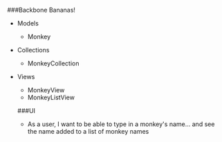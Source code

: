 


###Backbone Bananas!
- Models
  - Monkey
- Collections
  - MonkeyCollection
- Views
  - MonkeyView
  - MonkeyListView


  ###UI
  - As a user, I want to be able to type in a monkey's name... and see the name added to a list of monkey names


